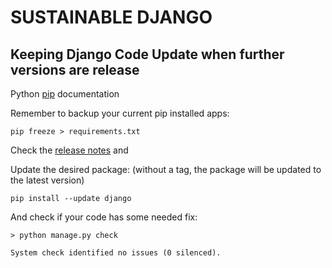 # SUSTAINABLE DJANGO

## Keeping Django Code Update when further versions are release

Python [pip](https://pip.pypa.io/en/stable/) documentation

Remember to backup your current pip installed apps:

```console
pip freeze > requirements.txt
```

Check the [release notes](https://docs.djangoproject.com/en/2.2/releases/2.2/) and

Update the desired package: (without a tag, the package will be updated to the latest version)

```console
pip install --update django
```

And check if your code has some needed fix:

```console
> python manage.py check

System check identified no issues (0 silenced).
```
